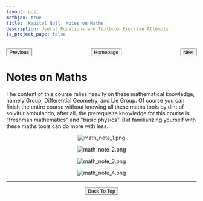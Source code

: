 ```yaml
---
layout: post
mathjax: true
title: 'Kapitel Null: Notes on Maths'
description: Useful Equations and Textbook Exercise Attempts
is_project_page: false
---
```



<p style="text-align:center;">
<button type="button" onclick="window.location.href='index.html';">Homepage</button>
<span style="float:left;"><button type="button" onclick="alert('This is the first available chapter!')">Previous</button></span>
<span style="float:right;"><button type="button" onclick="window.location.href='KapII.html';">Next</button></span>
</p>

# Notes on Maths
The content of this course relies heavily on these mathematical knowledge, namely Group, Differential Geometry, and Lie Group. Of course  you can finish the entire course without knowing all these maths tools by dint of solvitur ambulando, after all, the prerequisite knowledge for this course is "freshman mathematics" and "basic physics". But familiarizing yourself with these maths tools can do more with less. 

<p align="center">
    <img src="https://drive.google.com/uc?export=view&id=1CFGUczWIEDCAkbHfYlkjbbaO6hFShTa-" alt="math_note_1.png">
</p>

<p align="center">
    <img src="https://drive.google.com/uc?export=view&id=1zMsCSiog9s70xsDTlzfvVk-ZgYfKaWZB" alt="math_note_2.png">
</p>

<p align="center">
    <img src="https://drive.google.com/uc?export=view&id=1qp2IBZpclWK1AHfNRvmbaM3XINsDZnPW" alt="math_note_3.png">
</p>

<p align="center">
    <img src="https://drive.google.com/uc?export=view&id=1qp2IBZpclWK1ARvmbaM3XINsDZnPW" alt="math_note_4.png">
</p>

***


<p style="text-align:center;">
<button type="button" onclick="window.location.href='#top';">Back To Top</button>
<p>
